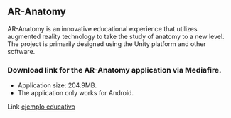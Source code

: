 ## AR-Anatomy
AR-Anatomy is an innovative educational experience that utilizes augmented reality technology to take the study of anatomy to a new level. The project is primarily designed using the Unity platform and other software.

### Download link for the AR-Anatomy application via Mediafire.
- Application size: 204.9MB.
- The application only works for Android.

Link [ejemplo educativo](https://www.mediafire.com/file/x9jl133zs8odnj3/AR-Anatomy.apk/file) 

